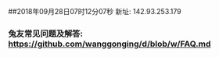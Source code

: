 ##2018年09月28日07时12分07秒 新址: 142.93.253.179
### 兔友常见问题及解答: https://github.com/wanggonging/d/blob/w/FAQ.md
